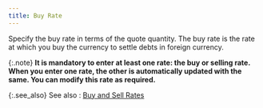 ```yaml
---
title: Buy Rate
---
```



Specify the buy rate in terms of the quote quantity. The buy rate is  the rate at which you buy the currency to settle debts in foreign currency.


{:.note}
**It is mandatory to enter at least one rate:  the buy or selling rate. When you enter one rate, the other is automatically  updated with the same. You can modify this rate as required.**


{:.see_also}
See also
: [Buy  and Sell Rates](JavaScript:RelatedTopics1.Click())<!--Metadata type="DesignerControl" startspan
<object CLASSID="clsid:ADB880A6-D8FF-11CF-9377-00AA003B7A11"
	ID=RelatedTopics1
	TYPE="application/x-oleobject">
</object>-->

<object classid="clsid:ADB880A6-D8FF-11CF-9377-00AA003B7A11" id="RelatedTopics1" type="application/x-oleobject"> 
 <param name="Command" value="Related Topics">
<param name="Window" value="second">
<param name="Item1" value="Buy and Sell Rates;{{site.sc_chm}}/options/multicurrency/exchange-rates/exchange-rate-details/buy_and_sell_rates.html">
</object><!--Metadata type="DesignerControl" endspan-->
